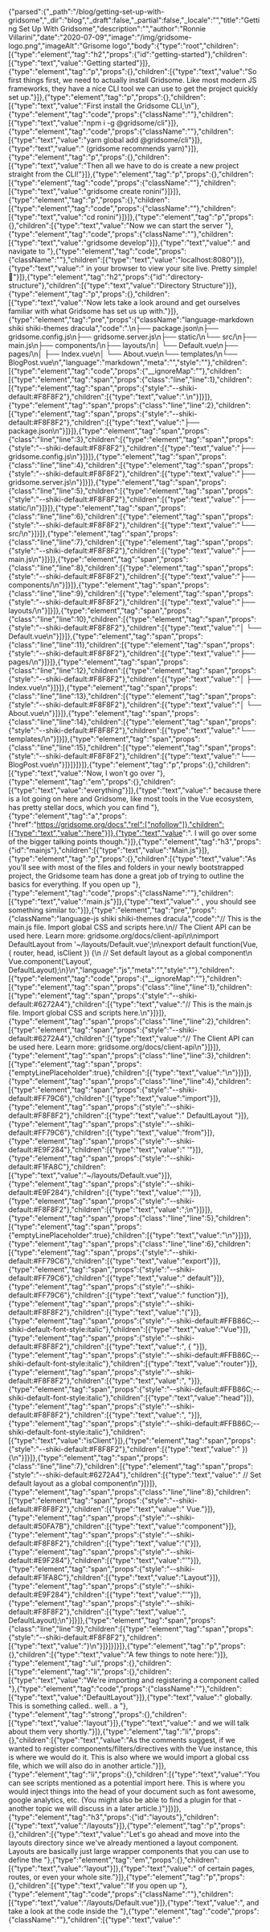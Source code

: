 {"parsed":{"_path":"/blog/getting-set-up-with-gridsome","_dir":"blog","_draft":false,"_partial":false,"_locale":"","title":"Getting Set Up With Gridsome","description":"","author":"Ronnie Villarini","date":"2020-07-09","image":"/img/gridsome-logo.png","imageAlt":"Grisome logo","body":{"type":"root","children":[{"type":"element","tag":"h2","props":{"id":"getting-started"},"children":[{"type":"text","value":"Getting started"}]},{"type":"element","tag":"p","props":{},"children":[{"type":"text","value":"So first things first, we need to actually install Gridsome. Like most modern JS frameworks, they have a nice CLI tool we can use to get the project quickly set up."}]},{"type":"element","tag":"p","props":{},"children":[{"type":"text","value":"First install the Gridsome CLI,\n"},{"type":"element","tag":"code","props":{"className":""},"children":[{"type":"text","value":"npm i -g @gridsome/cli"}]},{"type":"element","tag":"code","props":{"className":""},"children":[{"type":"text","value":"yarn global add @gridsome/cli"}]},{"type":"text","value":" (gridsome recommends yarn)"}]},{"type":"element","tag":"p","props":{},"children":[{"type":"text","value":"Then all we have to do is create a new project straight from the CLI!"}]},{"type":"element","tag":"p","props":{},"children":[{"type":"element","tag":"code","props":{"className":""},"children":[{"type":"text","value":"gridsome create ronini"}]}]},{"type":"element","tag":"p","props":{},"children":[{"type":"element","tag":"code","props":{"className":""},"children":[{"type":"text","value":"cd ronini"}]}]},{"type":"element","tag":"p","props":{},"children":[{"type":"text","value":"Now we can start the server "},{"type":"element","tag":"code","props":{"className":""},"children":[{"type":"text","value":"gridsome develop"}]},{"type":"text","value":" and navigate to "},{"type":"element","tag":"code","props":{"className":""},"children":[{"type":"text","value":"localhost:8080"}]},{"type":"text","value":" in your browser to view your site live. Pretty simple! 🥳"}]},{"type":"element","tag":"h2","props":{"id":"directory-structure"},"children":[{"type":"text","value":"Directory Structure"}]},{"type":"element","tag":"p","props":{},"children":[{"type":"text","value":"Now lets take a look around and get ourselves familiar with what Gridsome has set us up with."}]},{"type":"element","tag":"pre","props":{"className":"language-markdown shiki shiki-themes dracula","code":".\n├── package.json\n├── gridsome.config.js\n├── gridsome.server.js\n├── static/\n└── src/\n├── main.js\n├── components/\n├── layouts/\n│ └── Default.vue\n├── pages/\n│ ├── Index.vue\n│ └── About.vue\n└── templates/\n└── BlogPost.vue\n","language":"markdown","meta":"","style":""},"children":[{"type":"element","tag":"code","props":{"__ignoreMap":""},"children":[{"type":"element","tag":"span","props":{"class":"line","line":1},"children":[{"type":"element","tag":"span","props":{"style":"--shiki-default:#F8F8F2"},"children":[{"type":"text","value":".\n"}]}]},{"type":"element","tag":"span","props":{"class":"line","line":2},"children":[{"type":"element","tag":"span","props":{"style":"--shiki-default:#F8F8F2"},"children":[{"type":"text","value":"├── package.json\n"}]}]},{"type":"element","tag":"span","props":{"class":"line","line":3},"children":[{"type":"element","tag":"span","props":{"style":"--shiki-default:#F8F8F2"},"children":[{"type":"text","value":"├── gridsome.config.js\n"}]}]},{"type":"element","tag":"span","props":{"class":"line","line":4},"children":[{"type":"element","tag":"span","props":{"style":"--shiki-default:#F8F8F2"},"children":[{"type":"text","value":"├── gridsome.server.js\n"}]}]},{"type":"element","tag":"span","props":{"class":"line","line":5},"children":[{"type":"element","tag":"span","props":{"style":"--shiki-default:#F8F8F2"},"children":[{"type":"text","value":"├── static/\n"}]}]},{"type":"element","tag":"span","props":{"class":"line","line":6},"children":[{"type":"element","tag":"span","props":{"style":"--shiki-default:#F8F8F2"},"children":[{"type":"text","value":"└── src/\n"}]}]},{"type":"element","tag":"span","props":{"class":"line","line":7},"children":[{"type":"element","tag":"span","props":{"style":"--shiki-default:#F8F8F2"},"children":[{"type":"text","value":"├── main.js\n"}]}]},{"type":"element","tag":"span","props":{"class":"line","line":8},"children":[{"type":"element","tag":"span","props":{"style":"--shiki-default:#F8F8F2"},"children":[{"type":"text","value":"├── components/\n"}]}]},{"type":"element","tag":"span","props":{"class":"line","line":9},"children":[{"type":"element","tag":"span","props":{"style":"--shiki-default:#F8F8F2"},"children":[{"type":"text","value":"├── layouts/\n"}]}]},{"type":"element","tag":"span","props":{"class":"line","line":10},"children":[{"type":"element","tag":"span","props":{"style":"--shiki-default:#F8F8F2"},"children":[{"type":"text","value":"│ └── Default.vue\n"}]}]},{"type":"element","tag":"span","props":{"class":"line","line":11},"children":[{"type":"element","tag":"span","props":{"style":"--shiki-default:#F8F8F2"},"children":[{"type":"text","value":"├── pages/\n"}]}]},{"type":"element","tag":"span","props":{"class":"line","line":12},"children":[{"type":"element","tag":"span","props":{"style":"--shiki-default:#F8F8F2"},"children":[{"type":"text","value":"│ ├── Index.vue\n"}]}]},{"type":"element","tag":"span","props":{"class":"line","line":13},"children":[{"type":"element","tag":"span","props":{"style":"--shiki-default:#F8F8F2"},"children":[{"type":"text","value":"│ └── About.vue\n"}]}]},{"type":"element","tag":"span","props":{"class":"line","line":14},"children":[{"type":"element","tag":"span","props":{"style":"--shiki-default:#F8F8F2"},"children":[{"type":"text","value":"└── templates/\n"}]}]},{"type":"element","tag":"span","props":{"class":"line","line":15},"children":[{"type":"element","tag":"span","props":{"style":"--shiki-default:#F8F8F2"},"children":[{"type":"text","value":"└── BlogPost.vue\n"}]}]}]}]},{"type":"element","tag":"p","props":{},"children":[{"type":"text","value":"Now, I won't go over "},{"type":"element","tag":"em","props":{},"children":[{"type":"text","value":"everything"}]},{"type":"text","value":" because there is a lot going on here and Gridsome, like most tools in the Vue ecosystem, has pretty stellar docs, which you can find "},{"type":"element","tag":"a","props":{"href":"https://gridsome.org/docs","rel":["nofollow"]},"children":[{"type":"text","value":"here"}]},{"type":"text","value":". I will go over some of the bigger talking points though."}]},{"type":"element","tag":"h3","props":{"id":"mainjs"},"children":[{"type":"text","value":"Main.js"}]},{"type":"element","tag":"p","props":{},"children":[{"type":"text","value":"As you'll see with most of the files and folders in your newly bootstrapped project, the Gridsome team has done a great job of trying to outline the basics for everything. If you open up "},{"type":"element","tag":"code","props":{"className":""},"children":[{"type":"text","value":"main.js"}]},{"type":"text","value":" , you should see something similar to:"}]},{"type":"element","tag":"pre","props":{"className":"language-js shiki shiki-themes dracula","code":"// This is the main.js file. Import global CSS and scripts here.\n// The Client API can be used here. Learn more: gridsome.org/docs/client-api\n\nimport DefaultLayout from '~/layouts/Default.vue';\n\nexport default function(Vue, { router, head, isClient }) {\n    // Set default layout as a global component\n    Vue.component('Layout', DefaultLayout);\n}\n","language":"js","meta":"","style":""},"children":[{"type":"element","tag":"code","props":{"__ignoreMap":""},"children":[{"type":"element","tag":"span","props":{"class":"line","line":1},"children":[{"type":"element","tag":"span","props":{"style":"--shiki-default:#6272A4"},"children":[{"type":"text","value":"// This is the main.js file. Import global CSS and scripts here.\n"}]}]},{"type":"element","tag":"span","props":{"class":"line","line":2},"children":[{"type":"element","tag":"span","props":{"style":"--shiki-default:#6272A4"},"children":[{"type":"text","value":"// The Client API can be used here. Learn more: gridsome.org/docs/client-api\n"}]}]},{"type":"element","tag":"span","props":{"class":"line","line":3},"children":[{"type":"element","tag":"span","props":{"emptyLinePlaceholder":true},"children":[{"type":"text","value":"\n"}]}]},{"type":"element","tag":"span","props":{"class":"line","line":4},"children":[{"type":"element","tag":"span","props":{"style":"--shiki-default:#FF79C6"},"children":[{"type":"text","value":"import"}]},{"type":"element","tag":"span","props":{"style":"--shiki-default:#F8F8F2"},"children":[{"type":"text","value":" DefaultLayout "}]},{"type":"element","tag":"span","props":{"style":"--shiki-default:#FF79C6"},"children":[{"type":"text","value":"from"}]},{"type":"element","tag":"span","props":{"style":"--shiki-default:#E9F284"},"children":[{"type":"text","value":" '"}]},{"type":"element","tag":"span","props":{"style":"--shiki-default:#F1FA8C"},"children":[{"type":"text","value":"~/layouts/Default.vue"}]},{"type":"element","tag":"span","props":{"style":"--shiki-default:#E9F284"},"children":[{"type":"text","value":"'"}]},{"type":"element","tag":"span","props":{"style":"--shiki-default:#F8F8F2"},"children":[{"type":"text","value":";\n"}]}]},{"type":"element","tag":"span","props":{"class":"line","line":5},"children":[{"type":"element","tag":"span","props":{"emptyLinePlaceholder":true},"children":[{"type":"text","value":"\n"}]}]},{"type":"element","tag":"span","props":{"class":"line","line":6},"children":[{"type":"element","tag":"span","props":{"style":"--shiki-default:#FF79C6"},"children":[{"type":"text","value":"export"}]},{"type":"element","tag":"span","props":{"style":"--shiki-default:#FF79C6"},"children":[{"type":"text","value":" default"}]},{"type":"element","tag":"span","props":{"style":"--shiki-default:#FF79C6"},"children":[{"type":"text","value":" function"}]},{"type":"element","tag":"span","props":{"style":"--shiki-default:#F8F8F2"},"children":[{"type":"text","value":"("}]},{"type":"element","tag":"span","props":{"style":"--shiki-default:#FFB86C;--shiki-default-font-style:italic"},"children":[{"type":"text","value":"Vue"}]},{"type":"element","tag":"span","props":{"style":"--shiki-default:#F8F8F2"},"children":[{"type":"text","value":", { "}]},{"type":"element","tag":"span","props":{"style":"--shiki-default:#FFB86C;--shiki-default-font-style:italic"},"children":[{"type":"text","value":"router"}]},{"type":"element","tag":"span","props":{"style":"--shiki-default:#F8F8F2"},"children":[{"type":"text","value":", "}]},{"type":"element","tag":"span","props":{"style":"--shiki-default:#FFB86C;--shiki-default-font-style:italic"},"children":[{"type":"text","value":"head"}]},{"type":"element","tag":"span","props":{"style":"--shiki-default:#F8F8F2"},"children":[{"type":"text","value":", "}]},{"type":"element","tag":"span","props":{"style":"--shiki-default:#FFB86C;--shiki-default-font-style:italic"},"children":[{"type":"text","value":"isClient"}]},{"type":"element","tag":"span","props":{"style":"--shiki-default:#F8F8F2"},"children":[{"type":"text","value":" }) {\n"}]}]},{"type":"element","tag":"span","props":{"class":"line","line":7},"children":[{"type":"element","tag":"span","props":{"style":"--shiki-default:#6272A4"},"children":[{"type":"text","value":"    // Set default layout as a global component\n"}]}]},{"type":"element","tag":"span","props":{"class":"line","line":8},"children":[{"type":"element","tag":"span","props":{"style":"--shiki-default:#F8F8F2"},"children":[{"type":"text","value":"    Vue."}]},{"type":"element","tag":"span","props":{"style":"--shiki-default:#50FA7B"},"children":[{"type":"text","value":"component"}]},{"type":"element","tag":"span","props":{"style":"--shiki-default:#F8F8F2"},"children":[{"type":"text","value":"("}]},{"type":"element","tag":"span","props":{"style":"--shiki-default:#E9F284"},"children":[{"type":"text","value":"'"}]},{"type":"element","tag":"span","props":{"style":"--shiki-default:#F1FA8C"},"children":[{"type":"text","value":"Layout"}]},{"type":"element","tag":"span","props":{"style":"--shiki-default:#E9F284"},"children":[{"type":"text","value":"'"}]},{"type":"element","tag":"span","props":{"style":"--shiki-default:#F8F8F2"},"children":[{"type":"text","value":", DefaultLayout);\n"}]}]},{"type":"element","tag":"span","props":{"class":"line","line":9},"children":[{"type":"element","tag":"span","props":{"style":"--shiki-default:#F8F8F2"},"children":[{"type":"text","value":"}\n"}]}]}]}]},{"type":"element","tag":"p","props":{},"children":[{"type":"text","value":"A few things to note here:"}]},{"type":"element","tag":"ul","props":{},"children":[{"type":"element","tag":"li","props":{},"children":[{"type":"text","value":"We're importing and registering a component called "},{"type":"element","tag":"code","props":{"className":""},"children":[{"type":"text","value":"DefaultLayout"}]},{"type":"text","value":" globally. This is something called.. well.. a "},{"type":"element","tag":"strong","props":{},"children":[{"type":"text","value":"layout"}]},{"type":"text","value":" and we will talk about them very shortly."}]},{"type":"element","tag":"li","props":{},"children":[{"type":"text","value":"As the comments suggest, if we wanted to register components/filters/directives with the Vue instance, this is where we would do it. This is also where we would import a global css file, which we will also do in another article."}]},{"type":"element","tag":"li","props":{},"children":[{"type":"text","value":"You can see scripts mentioned as a potential import here. This is where you would inject things into the head of your document such as font awesome, google analytics, etc. (You might also be able to find a plugin for that - another topic we will discuss in a later article.)"}]}]},{"type":"element","tag":"h3","props":{"id":"layouts"},"children":[{"type":"text","value":"/layouts"}]},{"type":"element","tag":"p","props":{},"children":[{"type":"text","value":"Let's go ahead and move into the layouts directory since we've already mentioned a layout component. Layouts are basically just large wrapper components that you can use to define the "},{"type":"element","tag":"em","props":{},"children":[{"type":"text","value":"layout"}]},{"type":"text","value":" of certain pages, routes, or even your whole site."}]},{"type":"element","tag":"p","props":{},"children":[{"type":"text","value":"If you open up "},{"type":"element","tag":"code","props":{"className":""},"children":[{"type":"text","value":"/layouts/Default.vue"}]},{"type":"text","value":", and take a look at the code inside the "},{"type":"element","tag":"code","props":{"className":""},"children":[{"type":"text","value":"<template>"}]},{"type":"text","value":" tags, you should see"}]},{"type":"element","tag":"pre","props":{"className":"language-html shiki shiki-themes dracula","code":"<template>\n  <div class=\"layout\">\n    <header class=\"header\">\n      <strong>\n        <g-link to=\"/\">{{ $static.metadata.siteName }}</g-link>\n      </strong>\n      <nav class=\"nav\">\n        <g-link class=\"nav__link\" to=\"/\">Home</g-link>\n        <g-link class=\"nav__link\" to=\"/about/\">About</g-link>\n      </nav>\n    </header>\n    <slot />\n  </div>\n</template>\n","language":"html","meta":"","style":""},"children":[{"type":"element","tag":"code","props":{"__ignoreMap":""},"children":[{"type":"element","tag":"span","props":{"class":"line","line":1},"children":[{"type":"element","tag":"span","props":{"style":"--shiki-default:#F8F8F2"},"children":[{"type":"text","value":"<"}]},{"type":"element","tag":"span","props":{"style":"--shiki-default:#FF79C6"},"children":[{"type":"text","value":"template"}]},{"type":"element","tag":"span","props":{"style":"--shiki-default:#F8F8F2"},"children":[{"type":"text","value":">\n"}]}]},{"type":"element","tag":"span","props":{"class":"line","line":2},"children":[{"type":"element","tag":"span","props":{"style":"--shiki-default:#F8F8F2"},"children":[{"type":"text","value":"  <"}]},{"type":"element","tag":"span","props":{"style":"--shiki-default:#FF79C6"},"children":[{"type":"text","value":"div"}]},{"type":"element","tag":"span","props":{"style":"--shiki-default:#50FA7B;--shiki-default-font-style:italic"},"children":[{"type":"text","value":" class"}]},{"type":"element","tag":"span","props":{"style":"--shiki-default:#FF79C6"},"children":[{"type":"text","value":"="}]},{"type":"element","tag":"span","props":{"style":"--shiki-default:#E9F284"},"children":[{"type":"text","value":"\""}]},{"type":"element","tag":"span","props":{"style":"--shiki-default:#F1FA8C"},"children":[{"type":"text","value":"layout"}]},{"type":"element","tag":"span","props":{"style":"--shiki-default:#E9F284"},"children":[{"type":"text","value":"\""}]},{"type":"element","tag":"span","props":{"style":"--shiki-default:#F8F8F2"},"children":[{"type":"text","value":">\n"}]}]},{"type":"element","tag":"span","props":{"class":"line","line":3},"children":[{"type":"element","tag":"span","props":{"style":"--shiki-default:#F8F8F2"},"children":[{"type":"text","value":"    <"}]},{"type":"element","tag":"span","props":{"style":"--shiki-default:#FF79C6"},"children":[{"type":"text","value":"header"}]},{"type":"element","tag":"span","props":{"style":"--shiki-default:#50FA7B;--shiki-default-font-style:italic"},"children":[{"type":"text","value":" class"}]},{"type":"element","tag":"span","props":{"style":"--shiki-default:#FF79C6"},"children":[{"type":"text","value":"="}]},{"type":"element","tag":"span","props":{"style":"--shiki-default:#E9F284"},"children":[{"type":"text","value":"\""}]},{"type":"element","tag":"span","props":{"style":"--shiki-default:#F1FA8C"},"children":[{"type":"text","value":"header"}]},{"type":"element","tag":"span","props":{"style":"--shiki-default:#E9F284"},"children":[{"type":"text","value":"\""}]},{"type":"element","tag":"span","props":{"style":"--shiki-default:#F8F8F2"},"children":[{"type":"text","value":">\n"}]}]},{"type":"element","tag":"span","props":{"class":"line","line":4},"children":[{"type":"element","tag":"span","props":{"style":"--shiki-default:#F8F8F2"},"children":[{"type":"text","value":"      <"}]},{"type":"element","tag":"span","props":{"style":"--shiki-default:#FF79C6"},"children":[{"type":"text","value":"strong"}]},{"type":"element","tag":"span","props":{"style":"--shiki-default:#F8F8F2"},"children":[{"type":"text","value":">\n"}]}]},{"type":"element","tag":"span","props":{"class":"line","line":5},"children":[{"type":"element","tag":"span","props":{"style":"--shiki-default:#F8F8F2"},"children":[{"type":"text","value":"        <"}]},{"type":"element","tag":"span","props":{"style":"--shiki-default:#FF79C6"},"children":[{"type":"text","value":"g-link"}]},{"type":"element","tag":"span","props":{"style":"--shiki-default:#50FA7B;--shiki-default-font-style:italic"},"children":[{"type":"text","value":" to"}]},{"type":"element","tag":"span","props":{"style":"--shiki-default:#FF79C6"},"children":[{"type":"text","value":"="}]},{"type":"element","tag":"span","props":{"style":"--shiki-default:#E9F284"},"children":[{"type":"text","value":"\""}]},{"type":"element","tag":"span","props":{"style":"--shiki-default:#F1FA8C"},"children":[{"type":"text","value":"/"}]},{"type":"element","tag":"span","props":{"style":"--shiki-default:#E9F284"},"children":[{"type":"text","value":"\""}]},{"type":"element","tag":"span","props":{"style":"--shiki-default:#F8F8F2"},"children":[{"type":"text","value":">{{ $static.metadata.siteName }}</"}]},{"type":"element","tag":"span","props":{"style":"--shiki-default:#FF79C6"},"children":[{"type":"text","value":"g-link"}]},{"type":"element","tag":"span","props":{"style":"--shiki-default:#F8F8F2"},"children":[{"type":"text","value":">\n"}]}]},{"type":"element","tag":"span","props":{"class":"line","line":6},"children":[{"type":"element","tag":"span","props":{"style":"--shiki-default:#F8F8F2"},"children":[{"type":"text","value":"      </"}]},{"type":"element","tag":"span","props":{"style":"--shiki-default:#FF79C6"},"children":[{"type":"text","value":"strong"}]},{"type":"element","tag":"span","props":{"style":"--shiki-default:#F8F8F2"},"children":[{"type":"text","value":">\n"}]}]},{"type":"element","tag":"span","props":{"class":"line","line":7},"children":[{"type":"element","tag":"span","props":{"style":"--shiki-default:#F8F8F2"},"children":[{"type":"text","value":"      <"}]},{"type":"element","tag":"span","props":{"style":"--shiki-default:#FF79C6"},"children":[{"type":"text","value":"nav"}]},{"type":"element","tag":"span","props":{"style":"--shiki-default:#50FA7B;--shiki-default-font-style:italic"},"children":[{"type":"text","value":" class"}]},{"type":"element","tag":"span","props":{"style":"--shiki-default:#FF79C6"},"children":[{"type":"text","value":"="}]},{"type":"element","tag":"span","props":{"style":"--shiki-default:#E9F284"},"children":[{"type":"text","value":"\""}]},{"type":"element","tag":"span","props":{"style":"--shiki-default:#F1FA8C"},"children":[{"type":"text","value":"nav"}]},{"type":"element","tag":"span","props":{"style":"--shiki-default:#E9F284"},"children":[{"type":"text","value":"\""}]},{"type":"element","tag":"span","props":{"style":"--shiki-default:#F8F8F2"},"children":[{"type":"text","value":">\n"}]}]},{"type":"element","tag":"span","props":{"class":"line","line":8},"children":[{"type":"element","tag":"span","props":{"style":"--shiki-default:#F8F8F2"},"children":[{"type":"text","value":"        <"}]},{"type":"element","tag":"span","props":{"style":"--shiki-default:#FF79C6"},"children":[{"type":"text","value":"g-link"}]},{"type":"element","tag":"span","props":{"style":"--shiki-default:#50FA7B;--shiki-default-font-style:italic"},"children":[{"type":"text","value":" class"}]},{"type":"element","tag":"span","props":{"style":"--shiki-default:#FF79C6"},"children":[{"type":"text","value":"="}]},{"type":"element","tag":"span","props":{"style":"--shiki-default:#E9F284"},"children":[{"type":"text","value":"\""}]},{"type":"element","tag":"span","props":{"style":"--shiki-default:#F1FA8C"},"children":[{"type":"text","value":"nav__link"}]},{"type":"element","tag":"span","props":{"style":"--shiki-default:#E9F284"},"children":[{"type":"text","value":"\""}]},{"type":"element","tag":"span","props":{"style":"--shiki-default:#50FA7B;--shiki-default-font-style:italic"},"children":[{"type":"text","value":" to"}]},{"type":"element","tag":"span","props":{"style":"--shiki-default:#FF79C6"},"children":[{"type":"text","value":"="}]},{"type":"element","tag":"span","props":{"style":"--shiki-default:#E9F284"},"children":[{"type":"text","value":"\""}]},{"type":"element","tag":"span","props":{"style":"--shiki-default:#F1FA8C"},"children":[{"type":"text","value":"/"}]},{"type":"element","tag":"span","props":{"style":"--shiki-default:#E9F284"},"children":[{"type":"text","value":"\""}]},{"type":"element","tag":"span","props":{"style":"--shiki-default:#F8F8F2"},"children":[{"type":"text","value":">Home</"}]},{"type":"element","tag":"span","props":{"style":"--shiki-default:#FF79C6"},"children":[{"type":"text","value":"g-link"}]},{"type":"element","tag":"span","props":{"style":"--shiki-default:#F8F8F2"},"children":[{"type":"text","value":">\n"}]}]},{"type":"element","tag":"span","props":{"class":"line","line":9},"children":[{"type":"element","tag":"span","props":{"style":"--shiki-default:#F8F8F2"},"children":[{"type":"text","value":"        <"}]},{"type":"element","tag":"span","props":{"style":"--shiki-default:#FF79C6"},"children":[{"type":"text","value":"g-link"}]},{"type":"element","tag":"span","props":{"style":"--shiki-default:#50FA7B;--shiki-default-font-style:italic"},"children":[{"type":"text","value":" class"}]},{"type":"element","tag":"span","props":{"style":"--shiki-default:#FF79C6"},"children":[{"type":"text","value":"="}]},{"type":"element","tag":"span","props":{"style":"--shiki-default:#E9F284"},"children":[{"type":"text","value":"\""}]},{"type":"element","tag":"span","props":{"style":"--shiki-default:#F1FA8C"},"children":[{"type":"text","value":"nav__link"}]},{"type":"element","tag":"span","props":{"style":"--shiki-default:#E9F284"},"children":[{"type":"text","value":"\""}]},{"type":"element","tag":"span","props":{"style":"--shiki-default:#50FA7B;--shiki-default-font-style:italic"},"children":[{"type":"text","value":" to"}]},{"type":"element","tag":"span","props":{"style":"--shiki-default:#FF79C6"},"children":[{"type":"text","value":"="}]},{"type":"element","tag":"span","props":{"style":"--shiki-default:#E9F284"},"children":[{"type":"text","value":"\""}]},{"type":"element","tag":"span","props":{"style":"--shiki-default:#F1FA8C"},"children":[{"type":"text","value":"/about/"}]},{"type":"element","tag":"span","props":{"style":"--shiki-default:#E9F284"},"children":[{"type":"text","value":"\""}]},{"type":"element","tag":"span","props":{"style":"--shiki-default:#F8F8F2"},"children":[{"type":"text","value":">About</"}]},{"type":"element","tag":"span","props":{"style":"--shiki-default:#FF79C6"},"children":[{"type":"text","value":"g-link"}]},{"type":"element","tag":"span","props":{"style":"--shiki-default:#F8F8F2"},"children":[{"type":"text","value":">\n"}]}]},{"type":"element","tag":"span","props":{"class":"line","line":10},"children":[{"type":"element","tag":"span","props":{"style":"--shiki-default:#F8F8F2"},"children":[{"type":"text","value":"      </"}]},{"type":"element","tag":"span","props":{"style":"--shiki-default:#FF79C6"},"children":[{"type":"text","value":"nav"}]},{"type":"element","tag":"span","props":{"style":"--shiki-default:#F8F8F2"},"children":[{"type":"text","value":">\n"}]}]},{"type":"element","tag":"span","props":{"class":"line","line":11},"children":[{"type":"element","tag":"span","props":{"style":"--shiki-default:#F8F8F2"},"children":[{"type":"text","value":"    </"}]},{"type":"element","tag":"span","props":{"style":"--shiki-default:#FF79C6"},"children":[{"type":"text","value":"header"}]},{"type":"element","tag":"span","props":{"style":"--shiki-default:#F8F8F2"},"children":[{"type":"text","value":">\n"}]}]},{"type":"element","tag":"span","props":{"class":"line","line":12},"children":[{"type":"element","tag":"span","props":{"style":"--shiki-default:#F8F8F2"},"children":[{"type":"text","value":"    <"}]},{"type":"element","tag":"span","props":{"style":"--shiki-default:#FF79C6"},"children":[{"type":"text","value":"slot"}]},{"type":"element","tag":"span","props":{"style":"--shiki-default:#FF5555;--shiki-default-font-style:italic;--shiki-default-text-decoration:underline"},"children":[{"type":"text","value":" /"}]},{"type":"element","tag":"span","props":{"style":"--shiki-default:#F8F8F2"},"children":[{"type":"text","value":">\n"}]}]},{"type":"element","tag":"span","props":{"class":"line","line":13},"children":[{"type":"element","tag":"span","props":{"style":"--shiki-default:#F8F8F2"},"children":[{"type":"text","value":"  </"}]},{"type":"element","tag":"span","props":{"style":"--shiki-default:#FF79C6"},"children":[{"type":"text","value":"div"}]},{"type":"element","tag":"span","props":{"style":"--shiki-default:#F8F8F2"},"children":[{"type":"text","value":">\n"}]}]},{"type":"element","tag":"span","props":{"class":"line","line":14},"children":[{"type":"element","tag":"span","props":{"style":"--shiki-default:#F8F8F2"},"children":[{"type":"text","value":"</"}]},{"type":"element","tag":"span","props":{"style":"--shiki-default:#FF79C6"},"children":[{"type":"text","value":"template"}]},{"type":"element","tag":"span","props":{"style":"--shiki-default:#F8F8F2"},"children":[{"type":"text","value":">\n"}]}]}]}]},{"type":"element","tag":"p","props":{},"children":[{"type":"text","value":"So we have a few cool things happening here:"}]},{"type":"element","tag":"ul","props":{},"children":[{"type":"element","tag":"li","props":{},"children":[{"type":"text","value":"You can see a component here, "},{"type":"element","tag":"code","props":{"className":""},"children":[{"type":"text","value":"g-link"}]},{"type":"text","value":", that is Gridsome's wrapper around Vue-Router's "},{"type":"element","tag":"code","props":{"className":""},"children":[{"type":"text","value":"router-link"}]},{"type":"text","value":". It really acts the same way, but with the added benefit of prefetching data from those links using intersection observers. What this means, is if the link is in view, Gridsome will make the request in the background and grab all that data for the user. This way, when the user clicks the link, the transition is almost instantaneous. This is how sites like Gridsome and Gatsby make the user experience feel so fast when they're navigating around the site."}]},{"type":"element","tag":"li","props":{},"children":[{"type":"text","value":"You'll probably also notice the "},{"type":"element","tag":"code","props":{"className":""},"children":[{"type":"text","value":"$static.metadata.siteName"}]},{"type":"text","value":", which is a topic for another time but the basics of it is this; Gridsome uses GraphQL under the hood to organize data. This allows you to write GraphQL queries in your components to fetch relevant data and present it like so. Here, we have fetched the name of our site from the "},{"type":"element","tag":"code","props":{"className":""},"children":[{"type":"text","value":"metadata"}]},{"type":"text","value":" object. Pretty cool stuff! If you want to learn more about it, you can check the docs "},{"type":"element","tag":"a","props":{"href":"https://gridsome.org/docs/data-layer/","rel":["nofollow"]},"children":[{"type":"text","value":"here"}]},{"type":"text","value":"."}]},{"type":"element","tag":"li","props":{},"children":[{"type":"text","value":"Lastly, we have a "},{"type":"element","tag":"code","props":{"className":""},"children":[{"type":"text","value":"slot"}]},{"type":"text","value":" component. If you're unfamiliar with Vue slots, they are a way to create components that can be passed children. For example:"},{"type":"element","tag":"pre","props":{"className":"language-html shiki shiki-themes dracula","code":"<template>\n  <header class='awesomeHeader'>\n    <h1 class='awesomeHeader--text'>\n      <slot></slot>\n    </h1>\n  </header>\n</template>\n\n// Somewhere else in our app\n<CoolTitleComponent>\n  Wassssuppppp\n</CoolTitleComponent>\n","language":"html","meta":"","style":""},"children":[{"type":"element","tag":"code","props":{"__ignoreMap":""},"children":[{"type":"element","tag":"span","props":{"class":"line","line":1},"children":[{"type":"element","tag":"span","props":{"style":"--shiki-default:#F8F8F2"},"children":[{"type":"text","value":"<"}]},{"type":"element","tag":"span","props":{"style":"--shiki-default:#FF79C6"},"children":[{"type":"text","value":"template"}]},{"type":"element","tag":"span","props":{"style":"--shiki-default:#F8F8F2"},"children":[{"type":"text","value":">\n"}]}]},{"type":"element","tag":"span","props":{"class":"line","line":2},"children":[{"type":"element","tag":"span","props":{"style":"--shiki-default:#F8F8F2"},"children":[{"type":"text","value":"  <"}]},{"type":"element","tag":"span","props":{"style":"--shiki-default:#FF79C6"},"children":[{"type":"text","value":"header"}]},{"type":"element","tag":"span","props":{"style":"--shiki-default:#50FA7B;--shiki-default-font-style:italic"},"children":[{"type":"text","value":" class"}]},{"type":"element","tag":"span","props":{"style":"--shiki-default:#FF79C6"},"children":[{"type":"text","value":"="}]},{"type":"element","tag":"span","props":{"style":"--shiki-default:#E9F284"},"children":[{"type":"text","value":"'"}]},{"type":"element","tag":"span","props":{"style":"--shiki-default:#F1FA8C"},"children":[{"type":"text","value":"awesomeHeader"}]},{"type":"element","tag":"span","props":{"style":"--shiki-default:#E9F284"},"children":[{"type":"text","value":"'"}]},{"type":"element","tag":"span","props":{"style":"--shiki-default:#F8F8F2"},"children":[{"type":"text","value":">\n"}]}]},{"type":"element","tag":"span","props":{"class":"line","line":3},"children":[{"type":"element","tag":"span","props":{"style":"--shiki-default:#F8F8F2"},"children":[{"type":"text","value":"    <"}]},{"type":"element","tag":"span","props":{"style":"--shiki-default:#FF79C6"},"children":[{"type":"text","value":"h1"}]},{"type":"element","tag":"span","props":{"style":"--shiki-default:#50FA7B;--shiki-default-font-style:italic"},"children":[{"type":"text","value":" class"}]},{"type":"element","tag":"span","props":{"style":"--shiki-default:#FF79C6"},"children":[{"type":"text","value":"="}]},{"type":"element","tag":"span","props":{"style":"--shiki-default:#E9F284"},"children":[{"type":"text","value":"'"}]},{"type":"element","tag":"span","props":{"style":"--shiki-default:#F1FA8C"},"children":[{"type":"text","value":"awesomeHeader--text"}]},{"type":"element","tag":"span","props":{"style":"--shiki-default:#E9F284"},"children":[{"type":"text","value":"'"}]},{"type":"element","tag":"span","props":{"style":"--shiki-default:#F8F8F2"},"children":[{"type":"text","value":">\n"}]}]},{"type":"element","tag":"span","props":{"class":"line","line":4},"children":[{"type":"element","tag":"span","props":{"style":"--shiki-default:#F8F8F2"},"children":[{"type":"text","value":"      <"}]},{"type":"element","tag":"span","props":{"style":"--shiki-default:#FF79C6"},"children":[{"type":"text","value":"slot"}]},{"type":"element","tag":"span","props":{"style":"--shiki-default:#F8F8F2"},"children":[{"type":"text","value":"></"}]},{"type":"element","tag":"span","props":{"style":"--shiki-default:#FF79C6"},"children":[{"type":"text","value":"slot"}]},{"type":"element","tag":"span","props":{"style":"--shiki-default:#F8F8F2"},"children":[{"type":"text","value":">\n"}]}]},{"type":"element","tag":"span","props":{"class":"line","line":5},"children":[{"type":"element","tag":"span","props":{"style":"--shiki-default:#F8F8F2"},"children":[{"type":"text","value":"    </"}]},{"type":"element","tag":"span","props":{"style":"--shiki-default:#FF79C6"},"children":[{"type":"text","value":"h1"}]},{"type":"element","tag":"span","props":{"style":"--shiki-default:#F8F8F2"},"children":[{"type":"text","value":">\n"}]}]},{"type":"element","tag":"span","props":{"class":"line","line":6},"children":[{"type":"element","tag":"span","props":{"style":"--shiki-default:#F8F8F2"},"children":[{"type":"text","value":"  </"}]},{"type":"element","tag":"span","props":{"style":"--shiki-default:#FF79C6"},"children":[{"type":"text","value":"header"}]},{"type":"element","tag":"span","props":{"style":"--shiki-default:#F8F8F2"},"children":[{"type":"text","value":">\n"}]}]},{"type":"element","tag":"span","props":{"class":"line","line":7},"children":[{"type":"element","tag":"span","props":{"style":"--shiki-default:#F8F8F2"},"children":[{"type":"text","value":"</"}]},{"type":"element","tag":"span","props":{"style":"--shiki-default:#FF79C6"},"children":[{"type":"text","value":"template"}]},{"type":"element","tag":"span","props":{"style":"--shiki-default:#F8F8F2"},"children":[{"type":"text","value":">\n"}]}]},{"type":"element","tag":"span","props":{"class":"line","line":8},"children":[{"type":"element","tag":"span","props":{"emptyLinePlaceholder":true},"children":[{"type":"text","value":"\n"}]}]},{"type":"element","tag":"span","props":{"class":"line","line":9},"children":[{"type":"element","tag":"span","props":{"style":"--shiki-default:#F8F8F2"},"children":[{"type":"text","value":"// Somewhere else in our app\n"}]}]},{"type":"element","tag":"span","props":{"class":"line","line":10},"children":[{"type":"element","tag":"span","props":{"style":"--shiki-default:#F8F8F2"},"children":[{"type":"text","value":"<"}]},{"type":"element","tag":"span","props":{"style":"--shiki-default:#FF5555;--shiki-default-font-style:italic;--shiki-default-text-decoration:underline"},"children":[{"type":"text","value":"CoolTitleComponent"}]},{"type":"element","tag":"span","props":{"style":"--shiki-default:#F8F8F2"},"children":[{"type":"text","value":">\n"}]}]},{"type":"element","tag":"span","props":{"class":"line","line":11},"children":[{"type":"element","tag":"span","props":{"style":"--shiki-default:#F8F8F2"},"children":[{"type":"text","value":"  Wassssuppppp\n"}]}]},{"type":"element","tag":"span","props":{"class":"line","line":12},"children":[{"type":"element","tag":"span","props":{"style":"--shiki-default:#F8F8F2"},"children":[{"type":"text","value":"</"}]},{"type":"element","tag":"span","props":{"style":"--shiki-default:#FF5555;--shiki-default-font-style:italic;--shiki-default-text-decoration:underline"},"children":[{"type":"text","value":"CoolTitleComponent"}]},{"type":"element","tag":"span","props":{"style":"--shiki-default:#F8F8F2"},"children":[{"type":"text","value":">\n"}]}]}]}]},{"type":"element","tag":"br","props":{},"children":[]},{"type":"text","value":"In this example, we have a component called "},{"type":"element","tag":"code","props":{"className":""},"children":[{"type":"text","value":"CoolTitleComponent"}]},{"type":"text","value":" , which contains a component provided to us by Vue, called "},{"type":"element","tag":"code","props":{"className":""},"children":[{"type":"text","value":"slot"}]},{"type":"text","value":". In this component we can do whatever we want, but for example sake let's just say our component applies some cool color to the text (purple, because it's the best) placed in our "},{"type":"element","tag":"code","props":{"className":""},"children":[{"type":"text","value":"h1"}]},{"type":"text","value":" tag. Then somewhere else in our app we use our component and place the text \"Wassssupppppp\" in between the opening and closing tags, because why not."},{"type":"element","tag":"br","props":{},"children":[]},{"type":"text","value":"When Vue renders this component, the "},{"type":"element","tag":"code","props":{"className":""},"children":[{"type":"text","value":"slot"}]},{"type":"text","value":" component will be replaced with the text that we passed in, and our component will be rendered as :"},{"type":"element","tag":"pre","props":{"className":"language-html shiki shiki-themes dracula","code":"<header class=\"awesomeHeader\">\n  <h1 class=\"awesomeHeader--text\">Wassssuppppp</h1>\n</header>\n","language":"html","meta":"","style":""},"children":[{"type":"element","tag":"code","props":{"__ignoreMap":""},"children":[{"type":"element","tag":"span","props":{"class":"line","line":1},"children":[{"type":"element","tag":"span","props":{"style":"--shiki-default:#F8F8F2"},"children":[{"type":"text","value":"<"}]},{"type":"element","tag":"span","props":{"style":"--shiki-default:#FF79C6"},"children":[{"type":"text","value":"header"}]},{"type":"element","tag":"span","props":{"style":"--shiki-default:#50FA7B;--shiki-default-font-style:italic"},"children":[{"type":"text","value":" class"}]},{"type":"element","tag":"span","props":{"style":"--shiki-default:#FF79C6"},"children":[{"type":"text","value":"="}]},{"type":"element","tag":"span","props":{"style":"--shiki-default:#E9F284"},"children":[{"type":"text","value":"\""}]},{"type":"element","tag":"span","props":{"style":"--shiki-default:#F1FA8C"},"children":[{"type":"text","value":"awesomeHeader"}]},{"type":"element","tag":"span","props":{"style":"--shiki-default:#E9F284"},"children":[{"type":"text","value":"\""}]},{"type":"element","tag":"span","props":{"style":"--shiki-default:#F8F8F2"},"children":[{"type":"text","value":">\n"}]}]},{"type":"element","tag":"span","props":{"class":"line","line":2},"children":[{"type":"element","tag":"span","props":{"style":"--shiki-default:#F8F8F2"},"children":[{"type":"text","value":"  <"}]},{"type":"element","tag":"span","props":{"style":"--shiki-default:#FF79C6"},"children":[{"type":"text","value":"h1"}]},{"type":"element","tag":"span","props":{"style":"--shiki-default:#50FA7B;--shiki-default-font-style:italic"},"children":[{"type":"text","value":" class"}]},{"type":"element","tag":"span","props":{"style":"--shiki-default:#FF79C6"},"children":[{"type":"text","value":"="}]},{"type":"element","tag":"span","props":{"style":"--shiki-default:#E9F284"},"children":[{"type":"text","value":"\""}]},{"type":"element","tag":"span","props":{"style":"--shiki-default:#F1FA8C"},"children":[{"type":"text","value":"awesomeHeader--text"}]},{"type":"element","tag":"span","props":{"style":"--shiki-default:#E9F284"},"children":[{"type":"text","value":"\""}]},{"type":"element","tag":"span","props":{"style":"--shiki-default:#F8F8F2"},"children":[{"type":"text","value":">Wassssuppppp</"}]},{"type":"element","tag":"span","props":{"style":"--shiki-default:#FF79C6"},"children":[{"type":"text","value":"h1"}]},{"type":"element","tag":"span","props":{"style":"--shiki-default:#F8F8F2"},"children":[{"type":"text","value":">\n"}]}]},{"type":"element","tag":"span","props":{"class":"line","line":3},"children":[{"type":"element","tag":"span","props":{"style":"--shiki-default:#F8F8F2"},"children":[{"type":"text","value":"</"}]},{"type":"element","tag":"span","props":{"style":"--shiki-default:#FF79C6"},"children":[{"type":"text","value":"header"}]},{"type":"element","tag":"span","props":{"style":"--shiki-default:#F8F8F2"},"children":[{"type":"text","value":">\n"}]}]}]}]},{"type":"element","tag":"br","props":{},"children":[]},{"type":"text","value":"Slots are super powerful, and I would definitely recommend reading more about them "},{"type":"element","tag":"a","props":{"href":"https://vuejs.org/v2/guide/components-slots.html","rel":["nofollow"]},"children":[{"type":"text","value":"here"}]},{"type":"text","value":"."},{"type":"element","tag":"br","props":{},"children":[]},{"type":"text","value":"So for our "},{"type":"element","tag":"code","props":{"className":""},"children":[{"type":"text","value":"Default"}]},{"type":"text","value":" component, this means that we can structure anything that is passed in the way we see fit! With the code provided to you by the CLI, you can wrap any component you make inside of the "},{"type":"element","tag":"code","props":{"className":""},"children":[{"type":"text","value":"Default"}]},{"type":"text","value":" component, and it will always render with a nav bar as seen in the code, as well as some global styles! We will be editing this file in our next article, so stay tuned 📺."}]}]},{"type":"element","tag":"h3","props":{"id":"indexhtml-and-appvue-optional"},"children":[{"type":"text","value":"Index.html and App.vue (optional)"}]},{"type":"element","tag":"p","props":{},"children":[{"type":"text","value":"I'm going to group these two files together because they are both optional. Normally when creating a new Vue application you'd have "},{"type":"element","tag":"code","props":{"className":""},"children":[{"type":"text","value":"App.vue"}]},{"type":"text","value":" as the root of all components, and the main entry point. Gridsome, by default, takes care of this under the hood. However, you can override the default file by creating one of your own if you just create an "},{"type":"element","tag":"code","props":{"className":""},"children":[{"type":"text","value":"App.vue"}]},{"type":"text","value":" file in the root of your "},{"type":"element","tag":"code","props":{"className":""},"children":[{"type":"text","value":"src"}]},{"type":"text","value":" directory. We will be doing this to apply global transition effects to our app later on."}]},{"type":"element","tag":"p","props":{},"children":[{"type":"text","value":"Index.html is handled the same way by Gridsome, and can be overridden by creating an "},{"type":"element","tag":"code","props":{"className":""},"children":[{"type":"text","value":"index.html"}]},{"type":"text","value":" file in the root of your "},{"type":"element","tag":"code","props":{"className":""},"children":[{"type":"text","value":"src"}]},{"type":"text","value":" directory as well. This probably won't be used as often, as you can actually inject scripts and cdn links via the "},{"type":"element","tag":"code","props":{"className":""},"children":[{"type":"text","value":"main.js"}]},{"type":"text","value":" file as we discussed earlier. However, if that can't be done, or you'd just rather not do it that way, you can override the "},{"type":"element","tag":"code","props":{"className":""},"children":[{"type":"text","value":"index.html"}]},{"type":"text","value":" and insert the content that way instead!"}]},{"type":"element","tag":"h3","props":{"id":"static"},"children":[{"type":"text","value":"/static"}]},{"type":"element","tag":"p","props":{},"children":[{"type":"text","value":"This one is fairly straight forward. Any files and directories you place here will be copied straight to the "},{"type":"element","tag":"code","props":{"className":""},"children":[{"type":"text","value":"/dist"}]},{"type":"text","value":" folder during build time. This is where you'd put something like a font file that you're serving yourself."}]},{"type":"element","tag":"h3","props":{"id":"pages"},"children":[{"type":"text","value":"/pages"}]},{"type":"element","tag":"p","props":{},"children":[{"type":"text","value":"This directory is where you put all your, you guessed it, "},{"type":"element","tag":"strong","props":{},"children":[{"type":"text","value":"pages!"}]},{"type":"text","value":" Here you'll create "},{"type":"element","tag":"code","props":{"className":""},"children":[{"type":"text","value":".vue"}]},{"type":"text","value":" files that are various pages in your application. Any file you put here, Gridsome will automagically create a route for! So in the generated code we have:"}]},{"type":"element","tag":"pre","props":{"className":"language-js shiki shiki-themes dracula","code":"    ├── pages/\n    │   ├── Index.vue\n    │   └── About.vue\n","language":"js","meta":"","style":""},"children":[{"type":"element","tag":"code","props":{"__ignoreMap":""},"children":[{"type":"element","tag":"span","props":{"class":"line","line":1},"children":[{"type":"element","tag":"span","props":{"style":"--shiki-default:#F8F8F2"},"children":[{"type":"text","value":"    ├── pages"}]},{"type":"element","tag":"span","props":{"style":"--shiki-default:#FF79C6"},"children":[{"type":"text","value":"/\n"}]}]},{"type":"element","tag":"span","props":{"class":"line","line":2},"children":[{"type":"element","tag":"span","props":{"style":"--shiki-default:#F8F8F2"},"children":[{"type":"text","value":"    │   ├── Index.vue\n"}]}]},{"type":"element","tag":"span","props":{"class":"line","line":3},"children":[{"type":"element","tag":"span","props":{"style":"--shiki-default:#F8F8F2"},"children":[{"type":"text","value":"    │   └── About.vue\n"}]}]}]}]},{"type":"element","tag":"p","props":{},"children":[{"type":"text","value":"This means Gridsome has generated two routes for us, "},{"type":"element","tag":"code","props":{"className":""},"children":[{"type":"text","value":"/"}]},{"type":"text","value":" (index.vue, this is the root of the site), and "},{"type":"element","tag":"code","props":{"className":""},"children":[{"type":"text","value":"/about"}]},{"type":"text","value":". Now can navigate to these routes in your browser like "},{"type":"element","tag":"code","props":{"className":""},"children":[{"type":"text","value":"localhost:8080/about"}]},{"type":"text","value":"."}]},{"type":"element","tag":"p","props":{},"children":[{"type":"text","value":"So we can see how it works, lets go ahead and create a new file in our "},{"type":"element","tag":"code","props":{"className":""},"children":[{"type":"text","value":"/pages"}]},{"type":"text","value":" directory called "},{"type":"element","tag":"code","props":{"className":""},"children":[{"type":"text","value":"Blog.vue"}]},{"type":"text","value":". We'll put this into the file,"}]},{"type":"element","tag":"pre","props":{"className":"language-js shiki shiki-themes dracula","code":"<template>\n  <Layout>\n    <div>This is my blog!!</div>\n  </Layout>\n</template>\n","language":"js","meta":"","style":""},"children":[{"type":"element","tag":"code","props":{"__ignoreMap":""},"children":[{"type":"element","tag":"span","props":{"class":"line","line":1},"children":[{"type":"element","tag":"span","props":{"style":"--shiki-default:#F8F8F2"},"children":[{"type":"text","value":"<"}]},{"type":"element","tag":"span","props":{"style":"--shiki-default:#FF79C6"},"children":[{"type":"text","value":"template"}]},{"type":"element","tag":"span","props":{"style":"--shiki-default:#F8F8F2"},"children":[{"type":"text","value":">\n"}]}]},{"type":"element","tag":"span","props":{"class":"line","line":2},"children":[{"type":"element","tag":"span","props":{"style":"--shiki-default:#F8F8F2"},"children":[{"type":"text","value":"  <"}]},{"type":"element","tag":"span","props":{"style":"--shiki-default:#8BE9FD;--shiki-default-font-style:italic"},"children":[{"type":"text","value":"Layout"}]},{"type":"element","tag":"span","props":{"style":"--shiki-default:#F8F8F2"},"children":[{"type":"text","value":">\n"}]}]},{"type":"element","tag":"span","props":{"class":"line","line":3},"children":[{"type":"element","tag":"span","props":{"style":"--shiki-default:#F8F8F2"},"children":[{"type":"text","value":"    <"}]},{"type":"element","tag":"span","props":{"style":"--shiki-default:#FF79C6"},"children":[{"type":"text","value":"div"}]},{"type":"element","tag":"span","props":{"style":"--shiki-default:#F8F8F2"},"children":[{"type":"text","value":">This is my blog!!</"}]},{"type":"element","tag":"span","props":{"style":"--shiki-default:#FF79C6"},"children":[{"type":"text","value":"div"}]},{"type":"element","tag":"span","props":{"style":"--shiki-default:#F8F8F2"},"children":[{"type":"text","value":">\n"}]}]},{"type":"element","tag":"span","props":{"class":"line","line":4},"children":[{"type":"element","tag":"span","props":{"style":"--shiki-default:#F8F8F2"},"children":[{"type":"text","value":"  </"}]},{"type":"element","tag":"span","props":{"style":"--shiki-default:#8BE9FD;--shiki-default-font-style:italic"},"children":[{"type":"text","value":"Layout"}]},{"type":"element","tag":"span","props":{"style":"--shiki-default:#F8F8F2"},"children":[{"type":"text","value":">\n"}]}]},{"type":"element","tag":"span","props":{"class":"line","line":5},"children":[{"type":"element","tag":"span","props":{"style":"--shiki-default:#F8F8F2"},"children":[{"type":"text","value":"</"}]},{"type":"element","tag":"span","props":{"style":"--shiki-default:#FF79C6"},"children":[{"type":"text","value":"template"}]},{"type":"element","tag":"span","props":{"style":"--shiki-default:#F8F8F2"},"children":[{"type":"text","value":">\n"}]}]}]}]},{"type":"element","tag":"pre","props":{"className":"language-js shiki shiki-themes dracula","code":"<script>\n    export default {\n        name: 'Blog'\n    }\n</script>\n","language":"js","meta":"","style":""},"children":[{"type":"element","tag":"code","props":{"__ignoreMap":""},"children":[{"type":"element","tag":"span","props":{"class":"line","line":1},"children":[{"type":"element","tag":"span","props":{"style":"--shiki-default:#F8F8F2"},"children":[{"type":"text","value":"<"}]},{"type":"element","tag":"span","props":{"style":"--shiki-default:#FF79C6"},"children":[{"type":"text","value":"script"}]},{"type":"element","tag":"span","props":{"style":"--shiki-default:#F8F8F2"},"children":[{"type":"text","value":">\n"}]}]},{"type":"element","tag":"span","props":{"class":"line","line":2},"children":[{"type":"element","tag":"span","props":{"style":"--shiki-default:#F8F8F2"},"children":[{"type":"text","value":"    export default "}]},{"type":"element","tag":"span","props":{"style":"--shiki-default:#FF79C6"},"children":[{"type":"text","value":"{\n"}]}]},{"type":"element","tag":"span","props":{"class":"line","line":3},"children":[{"type":"element","tag":"span","props":{"style":"--shiki-default:#F8F8F2"},"children":[{"type":"text","value":"        name: "}]},{"type":"element","tag":"span","props":{"style":"--shiki-default:#E9F284"},"children":[{"type":"text","value":"'"}]},{"type":"element","tag":"span","props":{"style":"--shiki-default:#F1FA8C"},"children":[{"type":"text","value":"Blog"}]},{"type":"element","tag":"span","props":{"style":"--shiki-default:#E9F284"},"children":[{"type":"text","value":"'\n"}]}]},{"type":"element","tag":"span","props":{"class":"line","line":4},"children":[{"type":"element","tag":"span","props":{"style":"--shiki-default:#FF79C6"},"children":[{"type":"text","value":"    }\n"}]}]},{"type":"element","tag":"span","props":{"class":"line","line":5},"children":[{"type":"element","tag":"span","props":{"style":"--shiki-default:#F8F8F2"},"children":[{"type":"text","value":"</"}]},{"type":"element","tag":"span","props":{"style":"--shiki-default:#FF79C6"},"children":[{"type":"text","value":"script"}]},{"type":"element","tag":"span","props":{"style":"--shiki-default:#F8F8F2"},"children":[{"type":"text","value":">\n"}]}]}]}]},{"type":"element","tag":"p","props":{},"children":[{"type":"text","value":"Save your changes, and navigate to "},{"type":"element","tag":"code","props":{"className":""},"children":[{"type":"text","value":"localhost:8080/blog"}]},{"type":"text","value":" in your browser. You should see your page load!"}]},{"type":"element","tag":"p","props":{},"children":[{"type":"element","tag":"img","props":{"alt":"Blog page","src":"https://dev-to-uploads.s3.amazonaws.com/i/a5ivlfawrjll7kqb1tda.png"},"children":[]}]},{"type":"element","tag":"h3","props":{"id":"templates"},"children":[{"type":"text","value":"/templates"}]},{"type":"element","tag":"p","props":{},"children":[{"type":"text","value":"Straight from the Gridsome docs:"}]},{"type":"element","tag":"blockquote","props":{},"children":[{"type":"element","tag":"p","props":{},"children":[{"type":"text","value":"Templates are used to create single pages for nodes in a collection. Nodes need a corresponding page in order to be presented on its own URL."}]}]},{"type":"element","tag":"p","props":{},"children":[{"type":"text","value":"Now... some of you might have understood that. I wasn't one of those people - so let me try and explain in a way that I now understand."}]},{"type":"element","tag":"p","props":{},"children":[{"type":"text","value":"If you are connecting your site to an external data source, say something like Contentful, Netlify CMS, or Wordpress, You would use templates to generate pages based on the data received from those data sources."}]},{"type":"element","tag":"p","props":{},"children":[{"type":"text","value":"Still doesn't make sense? That's okay! Think of it like this:"}]},{"type":"element","tag":"p","props":{},"children":[{"type":"text","value":"Let's pretend you have a blog. The content of that blog is written using Netlify CMS and displayed on your Gridsome site. If the data of each of your posts (the headings, text, pictures, etc.) were all different flavors of Ben & Jerry's Ice Cream (Try Netflix and Chill'd, tweet @ me when you do 😋), then the container would be the template! The content might all change from post to post, but they'll all have the same structure."}]},{"type":"element","tag":"p","props":{},"children":[{"type":"element","tag":"img","props":{"alt":"Ben & Jerry's Ice Cream","src":"https://dev-to-uploads.s3.amazonaws.com/i/d64nacrlghfel2e7n2la.png"},"children":[]}]},{"type":"element","tag":"blockquote","props":{},"children":[{"type":"element","tag":"p","props":{},"children":[{"type":"text","value":"Okay.. but didn't you say this is what "},{"type":"element","tag":"code","props":{"className":""},"children":[{"type":"text","value":"Layouts"}]},{"type":"text","value":" are for..? - you, probably."}]}]},{"type":"element","tag":"p","props":{},"children":[{"type":"text","value":"Yes.. and no. Layout do "},{"type":"element","tag":"em","props":{},"children":[{"type":"text","value":"theoretically"}]},{"type":"text","value":" do the same thing, but for different types of data. A layout is something you apply manually to your components, to structure any content inside. A "},{"type":"element","tag":"strong","props":{},"children":[{"type":"text","value":"template"}]},{"type":"text","value":" is "},{"type":"element","tag":"strong","props":{},"children":[{"type":"text","value":"also"}]},{"type":"text","value":" a way to structure content, but it is applied "},{"type":"element","tag":"strong","props":{},"children":[{"type":"text","value":"automatically"}]},{"type":"text","value":" to certain types of content. In this case, a blog post."}]},{"type":"element","tag":"p","props":{},"children":[{"type":"text","value":"This does require some manual configuration which you can learn about "},{"type":"element","tag":"a","props":{"href":"https://gridsome.org/docs/templates/","rel":["nofollow"]},"children":[{"type":"text","value":"here"}]}]},{"type":"element","tag":"p","props":{},"children":[{"type":"text","value":"This was part 2 in my series about rebuilding my personal site with Gridsome! I know this one wasn't quite as exciting, but next time we will go over plugins in Gridsome, and we will add my favorite CSS framework, Tailwind CSS! See you all next time, and be sure to follow me on "},{"type":"element","tag":"a","props":{"href":"https://twitter.com/_ronini","rel":["nofollow"]},"children":[{"type":"text","value":"twitter"}]},{"type":"text","value":"!"}]},{"type":"element","tag":"style","props":{},"children":[{"type":"text","value":"html .shiki span {color: var(--shiki-default);background: var(--shiki-default-bg);font-style: var(--shiki-default-font-style);font-weight: var(--shiki-default-font-weight);text-decoration: var(--shiki-default-text-decoration);}html .default .shiki span {color: var(--shiki-default);background: var(--shiki-default-bg);font-style: var(--shiki-default-font-style);font-weight: var(--shiki-default-font-weight);text-decoration: var(--shiki-default-text-decoration);}"}]}],"toc":{"title":"","searchDepth":2,"depth":2,"links":[{"id":"getting-started","depth":2,"text":"Getting started"},{"id":"directory-structure","depth":2,"text":"Directory Structure","children":[{"id":"mainjs","depth":3,"text":"Main.js"},{"id":"layouts","depth":3,"text":"/layouts"},{"id":"indexhtml-and-appvue-optional","depth":3,"text":"Index.html and App.vue (optional)"},{"id":"static","depth":3,"text":"/static"},{"id":"pages","depth":3,"text":"/pages"},{"id":"templates","depth":3,"text":"/templates"}]}]}},"_type":"markdown","_id":"content:blog:getting-set-up-with-gridsome.md","_source":"content","_file":"blog/getting-set-up-with-gridsome.md","_extension":"md"},"hash":"hoHqXFF5HY"}